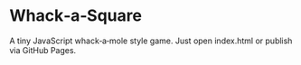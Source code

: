 # Whack‑a‑Square

A tiny JavaScript whack‑a‑mole style game. Just open index.html or publish via GitHub Pages.